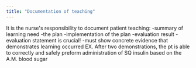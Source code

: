 ```yaml
---
title: "Documentation of teaching"
---
```

It is the nurse's responsibility to document patient teaching:
-summary of learning need
-the plan
-implementation of the plan
-evaluation result
-evaluation statement is crucial! 
-must show concrete evidence that demonstrates learning occurred
EX. After two demonstrations, the pt is able to correctly and safely preform administration of SQ insulin based on the A.M. blood sugar

